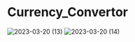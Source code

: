 # Currency_Convertor
 
![2023-03-20 (13)](https://user-images.githubusercontent.com/111579457/226348012-9115b2a0-c900-4f36-8efa-3079471cc460.png)
![2023-03-20 (14)](https://user-images.githubusercontent.com/111579457/226348015-59cf1e7f-5ebb-4af4-a1bb-1051022861ba.png)
